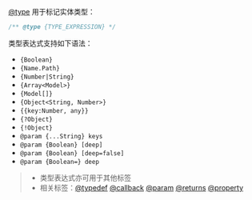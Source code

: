 [@type](http://usejsdoc.org/tags-type.html) 用于标记实体类型：

```js
/** @type {TYPE_EXPRESSION} */
```

类型表达式支持如下语法：

- `{Boolean}`
- `{Name.Path}`
- `{Number|String}`
- `{Array<Model>}`
- `{Model[]}`
- `{Object<String, Number>}`
- `{{key:Number, any}}`
- `{?Object}`
- `{!Object}`
- `@param {...String} keys`
- `@param {Boolean} [deep]`
- `@param {Boolean} [deep=false]`
- `@param {Boolean=} deep`

> - 类型表达式亦可用于其他标签
> - 相关标签：[@typedef](http://usejsdoc.org/tags-typedef.html) [@callback](http://usejsdoc.org/tags-callback.html) [@param](http://usejsdoc.org/tags-param.html) [@returns](http://usejsdoc.org/tags-returns.html) [@property](http://usejsdoc.org/tags-property.html)

